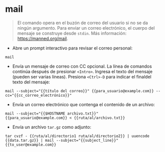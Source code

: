# mail

> El comando opera en el buzón de correo del usuario si no se da ningún argumento.
> Para enviar un correo electrónico, el cuerpo del mensaje se construye desde `stdin`.
> Más información: <https://manned.org/mail>.

- Abre un prompt interactivo para revisar el correo personal:

`mail`

- Envía un mensaje de correo con CC opcional. La línea de comandos continúa después de presionar `<Intro>`. Ingresa el texto del mensaje (pueden ser varias líneas). Presiona `<Ctrl>-D` para indicar el finaldel texto del mensaje:

`mail --subject="{{título del correo}}" {{para_usuario@example.com}} --cc="{{cc_correo_electrónico}}"`

- Envía un correo electrónico que contenga el contenido de un archivo:

`mail --subject="{{$HOSTNAME archivo.txt}}" {{para_usuario@example.com}} < {{ruta/al/archivo.txt}}`

- Envía un archivo `tar.gz` como adjunto:

`tar cvzf - {{ruta/al/directorio1 ruta/al/directorio2}} | uuencode {{data.tar.gz}} | mail --subject="{{subject_line}}" {{to_user@example.com}}`
